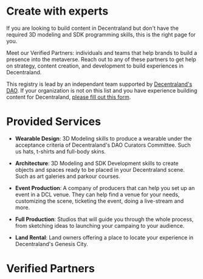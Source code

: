 # Create with experts

If you are looking to build content in Decentraland but don't have the required 3D modeling and SDK programming skills, this is the right page for you. 

Meet our Verified Partners: individuals and teams that help brands to build a presence into the metaverse. Reach out to any of these partners to get help on strategy, content creation, and development to build experiences in Decentraland.

This registry is lead by an independant team supported by [Decentraland's DAO](https://governance.decentraland.org/proposal/?id=81af5b00-02e6-11ed-8f44-ef1722f0509f). If your organization is not on this list and you have experience building content for Decentraland, [please fill out this form](https://forms.gle/ZTAjUi1CAf5wC5pG8).


# Provided Services

* **Wearable Design**: 3D Modeling skills to produce a wearable under the acceptance criteria of Decentraland's DAO Curators Committee. Such us hats, t-shirts and full-body skins.

* **Architecture**: 3D Modeling and SDK Development skills to create objects and spaces ready to be placed in your Decentraland scene. Such as art galeries and parkour courses.

* **Event Production**: A company of producers that can help you set up an event in a DCL venue. They can help find a venue for your needs, customizing the scene, ticketing the event, doing a live-stream and more.

* **Full Production**: Studios that will guide you through the whole process, from sketching ideas to launching your campaing to your audience.

* **Land Rental**: Land owners offering a place to locate your experience in Decentraland's Genesis City.

# Verified Partners

